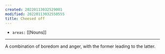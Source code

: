 ```yaml
---
created: 20220113032529001
modified: 20220113032550555
title: Cheesed off
---
```


- `areas:` [[Nouns]]

---

A combination of boredom and anger, with the former leading to the latter.
